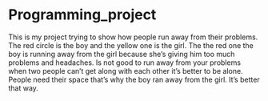 # Programming_project
This is my project trying to show how people run away from their problems. The red circle is the boy and the yellow one is the girl. The the red one the boy is running away from the girl because she’s giving him too much problems and headaches. Is not good to run away from your problems when two people can’t get along with each other it’s better to be alone. People need their space that’s why the boy ran away from the girl. It’s better that way.
